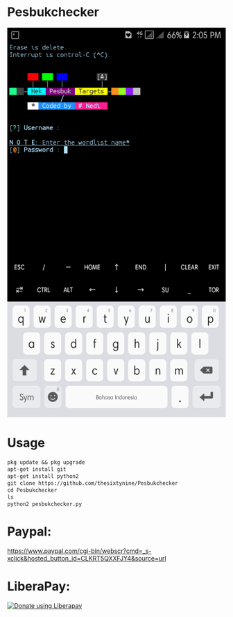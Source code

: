 # Pesbukchecker
![](./Images/Screenshot.png)
# Usage
```
pkg update && pkg upgrade
apt-get install git
apt-get install python2
git clone https://github.com/thesixtynine/Pesbukchecker
cd Pesbukchecker
ls
python2 pesbukchecker.py
```
# Paypal:
https://www.paypal.com/cgi-bin/webscr?cmd=_s-xclick&hosted_button_id=CLKRT5QXXFJY4&source=url
# LiberaPay:
<noscript><a href="https://liberapay.com/thesixtynine/donate"><img alt="Donate using Liberapay" src="https://liberapay.com/assets/widgets/donate.svg"></a></noscript>
